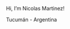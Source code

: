 Hi, I’m Nicolas Martinez!

Tucumán - Argentina 

<!---
NjMartinez23/NjMartinez23 is a ✨ special ✨ repository because its `README.md` (this file) appears on your GitHub profile.
You can click the Preview link to take a look at your changes.
--->
